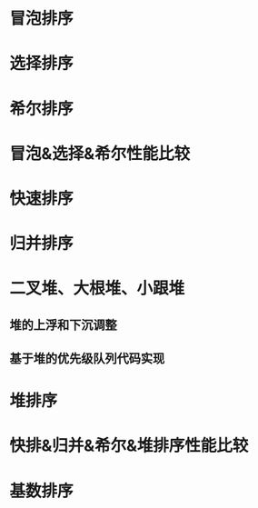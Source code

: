 # 冒泡排序

# 选择排序

# 希尔排序

# 冒泡&选择&希尔性能比较

# 快速排序

# 归并排序

# 二叉堆、大根堆、小跟堆

## 堆的上浮和下沉调整

## 基于堆的优先级队列代码实现

# 堆排序

# 快排&归并&希尔&堆排序性能比较

# 基数排序